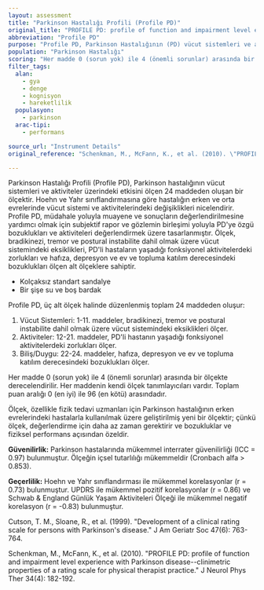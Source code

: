 ```yaml
---
layout: assessment
title: "Parkinson Hastalığı Profili (Profile PD)"
original_title: "PROFILE PD: profile of function and impairment level experience with Parkinson disease"
abbreviation: "Profile PD"
purpose: "Profile PD, Parkinson Hastalığının (PD) vücut sistemleri ve aktiviteler üzerindeki etkisini ölçen 24 maddelik bir ölçektir. Hastalığın erken ve orta evrelerinde vücut sistemi ve aktivitelerindeki değişiklikleri Hoehn ve Yahr sınıflandırmasına göre ölçer."
population: "Parkinson Hastalığı"
scoring: "Her madde 0 (sorun yok) ile 4 (önemli sorunlar) arasında bir ölçekte derecelendirilir. Her maddenin kendi ölçek tanımlayıcıları vardır. Toplam puan aralığı 0 (en iyi) ile 96 (en kötü) arasındadır."
filter_tags:
  alan:
    - gya
    - denge
    - kognisyon
    - hareketlilik
  populasyon:
    - parkinson
  arac-tipi:
    - performans

source_url: "Instrument Details"
original_reference: "Schenkman, M., McFann, K., et al. (2010). \"PROFILE PD: profile of function and impairment level experience with Parkinson disease--clinimetric properties of a rating scale for physical therapist practice.\" J Neurol Phys Ther 34(4): 182-192."

---
```




Parkinson Hastalığı Profili (Profile PD), Parkinson hastalığının vücut sistemleri ve aktiviteler üzerindeki etkisini ölçen 24 maddeden oluşan bir ölçektir. Hoehn ve Yahr sınıflandırmasına göre hastalığın erken ve orta evrelerinde vücut sistemi ve aktivitelerindeki değişiklikleri nicelendirir. Profile PD, müdahale yoluyla muayene ve sonuçların değerlendirilmesine yardımcı olmak için subjektif rapor ve gözlemin birleşimi yoluyla PD'ye özgü bozuklukları ve aktiviteleri değerlendirmek üzere tasarlanmıştır. Ölçek, bradikinezi, tremor ve postural instabilite dahil olmak üzere vücut sistemindeki eksiklikleri, PD'li hastaların yaşadığı fonksiyonel aktivitelerdeki zorlukları ve hafıza, depresyon ve ev ve topluma katılım derecesindeki bozuklukları ölçen alt ölçeklere sahiptir.


*   Kolçaksız standart sandalye
*   Bir şişe su ve boş bardak


Profile PD, üç alt ölçek halinde düzenlenmiş toplam 24 maddeden oluşur:

1.  Vücut Sistemleri: 1-11. maddeler, bradikinezi, tremor ve postural instabilite dahil olmak üzere vücut sistemindeki eksiklikleri ölçer.
2.  Aktiviteler: 12-21. maddeler, PD'li hastanın yaşadığı fonksiyonel aktivitelerdeki zorlukları ölçer.
3.  Biliş/Duygu: 22-24. maddeler, hafıza, depresyon ve ev ve topluma katılım derecesindeki bozuklukları ölçer.


Her madde 0 (sorun yok) ile 4 (önemli sorunlar) arasında bir ölçekte derecelendirilir. Her maddenin kendi ölçek tanımlayıcıları vardır. Toplam puan aralığı 0 (en iyi) ile 96 (en kötü) arasındadır.


Ölçek, özellikle fizik tedavi uzmanları için Parkinson hastalığının erken evrelerindeki hastalarla kullanılmak üzere geliştirilmiş yeni bir ölçektir; çünkü ölçek, değerlendirme için daha az zaman gerektirir ve bozukluklar ve fiziksel performans açısından özeldir.


**Güvenilirlik:** Parkinson hastalarında mükemmel interrater güvenilirliği (ICC = 0.97) bulunmuştur. Ölçeğin içsel tutarlılığı mükemmeldir (Cronbach alfa > 0.853).

**Geçerlilik:** Hoehn ve Yahr sınıflandırması ile mükemmel korelasyonlar (r = 0.73) bulunmuştur. UPDRS ile mükemmel pozitif korelasyonlar (r = 0.86) ve Schwab & England Günlük Yaşam Aktiviteleri Ölçeği ile mükemmel negatif korelasyon (r = -0.83) bulunmuştur.


Cutson, T. M., Sloane, R., et al. (1999). "Development of a clinical rating scale for persons with Parkinson's disease." J Am Geriatr Soc 47(6): 763-764.

Schenkman, M., McFann, K., et al. (2010). "PROFILE PD: profile of function and impairment level experience with Parkinson disease--clinimetric properties of a rating scale for physical therapist practice." J Neurol Phys Ther 34(4): 182-192.
```